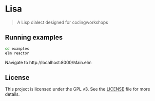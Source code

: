 # Lisa

> A Lisp dialect designed for codingworkshops

## Running examples

```sh
cd examples
elm reactor
```

Navigate to http://localhost:8000/Main.elm

## License

This project is licensed under the GPL v3. See the [LICENSE](LICENSE) file
for more details.
